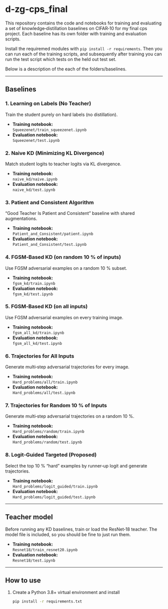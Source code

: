 
# d‑zg‑cps_final


This repository contains the code and notebooks for training and evaluating a set of knowledge‑distillation baselines on CIFAR‑10 for my final cps project. Each baseline has its own folder with training and evaluation scripts.

Install the requiremed modules with `pip install -r requirements`. Then you can run each of the training scripts, and subsequently after training you can run the test script which tests on the held out test set. 

Below is a description of the each of the folders/baselines. 

---

## Baselines

### 1. Learning on Labels (No Teacher)  
Train the student purely on hard labels (no distillation).  
- **Training notebook:**  
  `Squeezenet/train_squeezenet.ipynb`  
- **Evaluation notebook:**  
  `Squeezenet/test.ipynb`

### 2. Naive KD (Minimizing KL Divergence)  
Match student logits to teacher logits via KL divergence.  
- **Training notebook:**  
  `naive_kd/naive.ipynb`  
- **Evaluation notebook:**  
  `naive_kd/test.ipynb`

### 3. Patient and Consistent Algorithm  
“Good Teacher Is Patient and Consistent” baseline with shared augmentations.  
- **Training notebook:**  
  `Patient_and_Consistent/patient.ipynb`  
- **Evaluation notebook:**  
  `Patient_and_Consistent/test.ipynb`

### 4. FGSM‑Based KD (on random 10 % of inputs)  
Use FGSM adversarial examples on a random 10 % subset.  
- **Training notebook:**  
  `fgsm_kd/train.ipynb`  
- **Evaluation notebook:**  
  `fgsm_kd/test.ipynb`

### 5. FGSM‑Based KD (on all inputs)  
Use FGSM adversarial examples on every training image.  
- **Training notebook:**  
  `fgsm_all_kd/train.ipynb`  
- **Evaluation notebook:**  
  `fgsm_all_kd/test.ipynb`

### 6. Trajectories for All Inputs  
Generate multi‑step adversarial trajectories for every image.  
- **Training notebook:**  
  `Hard_problems/all/train.ipynb`  
- **Evaluation notebook:**  
  `Hard_problems/all/test.ipynb`

### 7. Trajectories for Random 10 % of Inputs  
Generate multi‑step adversarial trajectories on a random 10 %.  
- **Training notebook:**  
  `Hard_problems/random/train.ipynb`  
- **Evaluation notebook:**  
  `Hard_problems/random/test.ipynb`

### 8. Logit‑Guided Targeted (Proposed)  
Select the top 10 % “hard” examples by runner‑up logit and generate trajectories.  
- **Training notebook:**  
  `Hard_problems/logit_guided/train.ipynb`  
- **Evaluation notebook:**  
  `Hard_problems/logit_guided/test.ipynb`

---

## Teacher model

Before running any KD baselines, train or load the ResNet‑18 teacher. The model file is included, so you should be fine to just run them. 

- **Training notebook:**  
  `Resnet18/train_resnet20.ipynb`  
- **Evaluation notebook:**  
  `Resnet18/test.ipynb`


---

## How to use

1. Create a Python 3.8+ virtual environment and install  
   ```bash
   pip install -r requirements.txt
